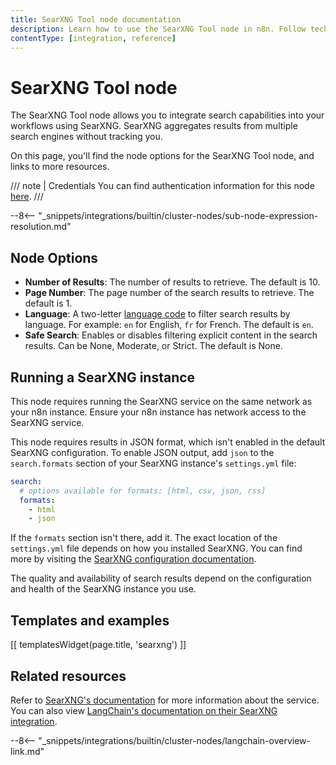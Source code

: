 ```yaml
---
title: SearXNG Tool node documentation
description: Learn how to use the SearXNG Tool node in n8n. Follow technical documentation to integrate SearXNG Tool node into your workflows.
contentType: [integration, reference]
---
```


# SearXNG Tool node

The SearXNG Tool node allows you to integrate search capabilities into your workflows using SearXNG. SearXNG aggregates results from multiple search engines without tracking you.

On this page, you'll find the node options for the SearXNG Tool node, and links to more resources.

/// note | Credentials
You can find authentication information for this node [here](/integrations/builtin/credentials/searxng.md).
///

--8<-- "_snippets/integrations/builtin/cluster-nodes/sub-node-expression-resolution.md"

## Node Options

* **Number of Results**: The number of results to retrieve. The default is 10.
* **Page Number**: The page number of the search results to retrieve. The default is 1.
* **Language**: A two-letter [language code](https://en.wikipedia.org/wiki/List_of_ISO_639_language_codes) to filter search results by language. For example: `en` for English, `fr` for French. The default is `en`.
* **Safe Search**: Enables or disables filtering explicit content in the search results. Can be None, Moderate, or Strict. The default is None.

## Running a SearXNG instance

This node requires running the SearXNG service on the same network as your n8n instance. Ensure your n8n instance has network access to the SearXNG service.

This node requires results in JSON format, which isn't enabled in the default SearXNG configuration. To enable JSON output, add `json` to the `search.formats` section of your SearXNG instance's `settings.yml` file:

```yaml
search:
  # options available for formats: [html, csv, json, rss]
  formats:
    - html
    - json
```

If the `formats` section isn't there, add it. The exact location of the `settings.yml` file depends on how you installed SearXNG. You can find more by visiting the [SearXNG configuration documentation](https://docs.searxng.org/admin/installation-searxng.html#configuration).

The quality and availability of search results depend on the configuration and health of the SearXNG instance you use. 

## Templates and examples

<!-- see https://www.notion.so/n8n/Pull-in-templates-for-the-integrations-pages-37c716837b804d30a33b47475f6e3780 -->
[[ templatesWidget(page.title, 'searxng') ]]

## Related resources

Refer to [SearXNG's documentation](https://docs.searxng.org/) for more information about the service. You can also view [LangChain's documentation on their SearXNG integration](https://python.langchain.com/docs/integrations/tools/searx_search/).

--8<-- "_snippets/integrations/builtin/cluster-nodes/langchain-overview-link.md"

